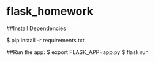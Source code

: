 # flask_homework

##Install Dependencies

$ pip install -r requirements.txt

##Run the app:
$ export FLASK_APP=app.py
$ flask run
